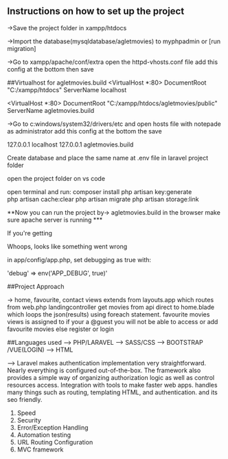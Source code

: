 
## Instructions on how to set up the project

->Save the project folder in xampp/htdocs

->Import the database(mysqldatabase/agletmovies) to myphpadmin or [run migration]

->Go to xampp/apache/conf/extra open the httpd-vhosts.conf file add this config at the bottom then save

##Virtualhost for agletmovies.build
<VirtualHost *:80>
    DocumentRoot "C:/xampp/htdocs"
    ServerName localhost
</VirtualHost>

<VirtualHost *:80>
    DocumentRoot "C:/xampp/htdocs/agletmovies/public"
    ServerName agletmovies.build
</VirtualHost>

->Go to c:windows/system32/drivers/etc and open hosts file with notepade as administrator add this config at the bottom the save

127.0.0.1 localhost
127.0.0.1 agletmovies.build

Create database and place the same name at .env file in laravel project folder

open the project folder on vs code

open terminal and run:
composer install
php artisan key:generate  
php artisan cache:clear
php artisan migrate
php artisan storage:link



**Now you can run the project by-> agletmovies.build in the browser make sure apache server is running ***

 If you're getting

Whoops, looks like something went wrong

in app/config/app.php, set debugging as true with:

'debug' => env('APP_DEBUG', true)'

##Project Approach

-> home, favourite, contact views extends from layouts.app which routes from web.php landingcontroller get movies from api direct to home.blade which loops the json(results) using foreach statement. favourite movies views is assigned to if your a @guest you will not be able to access or add favourite movies else register or login

##Languages used
--> PHP/LARAVEL
--> SASS/CSS
--> BOOTSTRAP /VUE(LOGIN) 
--> HTML

--> Laravel makes authentication implementation very straightforward. Nearly everything is configured out-of-the-box. The framework also provides a simple way of organizing authorization logic as well as control resources access. Integration with tools to make faster web apps. handles many things such as routing, templating HTML, and authentication. and its seo friendly.


1. Speed
2. Security
3. Error/Exception Handling
4. Automation testing
5. URL Routing Configuration
6. MVC framework
